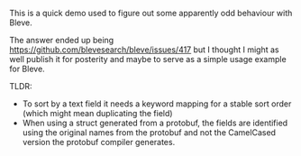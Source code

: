 This is a quick demo used to figure out some apparently odd behaviour with Bleve.

The answer ended up being https://github.com/blevesearch/bleve/issues/417 but I thought I might as well publish it for posterity and maybe to serve as a simple usage example for Bleve.

TLDR:
* To sort by a text field it needs a keyword mapping for a stable sort order (which might mean duplicating the field)
* When using a struct generated from a protobuf, the fields are identified using the original names from the protobuf and not the CamelCased version the protobuf compiler generates.
